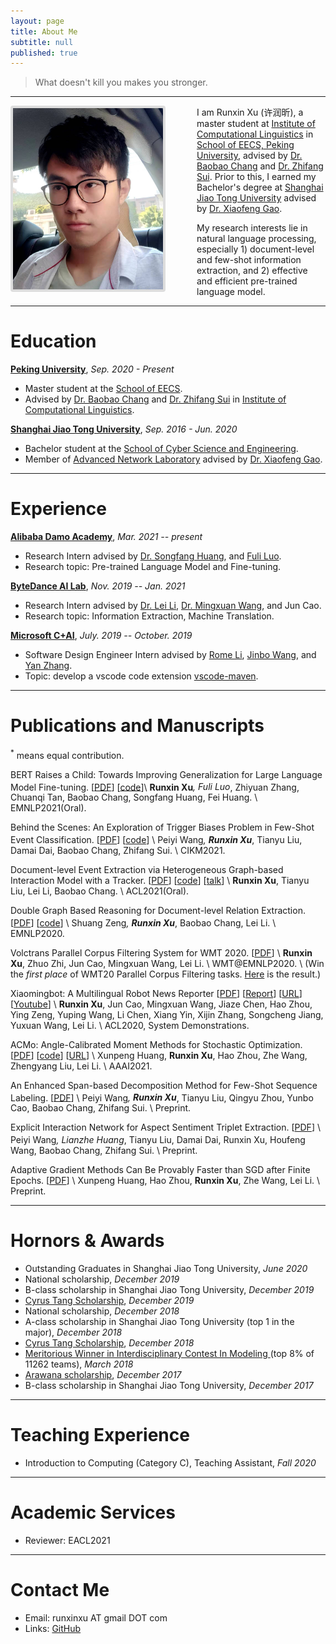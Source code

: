 ```yaml
---
layout: page
title: About Me
subtitle: null
published: true
---
```





> What doesn't kill you makes you stronger.

----------------------------

<img align="left" src="/img/photo.jpeg" height="290" width="240" style="margin-right:50px;border:4px solid #ddd;border-radius:4px">

I am Runxin Xu (许润昕), a master student at [Institute of Computational Linguistics](https://icl.pku.edu.cn/) in [School of EECS, Peking University](https://eecs.pku.edu.cn/), advised by [Dr. Baobao Chang](https://icl.pku.edu.cn/cy/cbb/index.htm) and [Dr. Zhifang Sui](https://icl.pku.edu.cn/cy/szf/ywb/index.htm). Prior to this, I earned my Bachelor's degree at [Shanghai Jiao Tong University](https://www.sjtu.edu.cn) advised by [Dr. Xiaofeng Gao](http://www.cs.sjtu.edu.cn/~gao-xf/).

My research interests lie in natural language processing, especially 1) document-level and few-shot information extraction, and 2) effective and efficient pre-trained language model.

----------------------------

# Education

[**Peking University**](https://www.pku.edu.cn/), *Sep. 2020 - Present*

- Master student at the [School of EECS](https://eecs.pku.edu.cn/).
- Advised by [Dr. Baobao Chang](https://icl.pku.edu.cn/cy/cbb/index.htm) and [Dr. Zhifang Sui](https://icl.pku.edu.cn/cy/szf/ywb/index.htm) in [Institute of Computational Linguistics](https://icl.pku.edu.cn/).

[**Shanghai Jiao Tong University**](https://www.sjtu.edu.cn/), *Sep. 2016 - Jun. 2020*

- Bachelor student at the [School of Cyber Science and Engineering](https://infosec.sjtu.edu.cn/).
- Member of [Advanced Network Laboratory](http://anl.sjtu.edu.cn/) advised by [Dr. Xiaofeng Gao](http://www.cs.sjtu.edu.cn/~gao-xf/).

----------------------------

# Experience

[**Alibaba Damo Academy**](https://damo.alibaba.com/), *Mar. 2021 -- present*

- Research Intern advised by [Dr. Songfang Huang](https://www.linkedin.com/in/songfang), and [Fuli Luo](https://luofuli.github.io).
- Research topic: Pre-trained Language Model and Fine-tuning.

[**ByteDance AI Lab**](https://ailab.bytedance.com), *Nov. 2019 -- Jan. 2021*

- Research Intern advised by [Dr. Lei Li](https://lileicc.github.io), [Dr. Mingxuan Wang](https://mingxuan.github.io), and Jun Cao.
- Research topic: Information Extraction, Machine Translation.

[**Microsoft C+AI**](https://www.microsoftpartnercommunity.com/t5/Cloud-AI/ct-p/cloud-ai), *July. 2019 -- October. 2019*

- Software Design Engineer Intern advised by [Rome Li](https://github.com/akaroml), [Jinbo Wang](https://github.com/testforstephen), and [Yan Zhang](https://github.com/Eskibear).
- Topic: develop a vscode code extension [vscode-maven](https://github.com/microsoft/vscode-maven/graphs/contributors).

----------------------------

# Publications and Manuscripts

<sup>*</sup> means equal contribution.

BERT Raises a Child: Towards Improving Generalization for Large Language Model Fine-tuning. \[[PDF](https://arxiv.org/pdf/2109.05687.pdf)\] \[[code](https://github.com/RunxinXu/ChildTuning)\]\\
**Runxin Xu**<sup>*</sup>, Fuli Luo<sup>*</sup>, Zhiyuan Zhang, Chuanqi Tan, Baobao Chang, Songfang Huang, Fei Huang. \\
EMNLP2021(Oral).

Behind the Scenes: An Exploration of Trigger Biases Problem in Few-Shot Event Classification. \[[PDF](https://arxiv.org/pdf/2108.12844.pdf)\] \[[code](https://github.com/Wangpeiyi9979/Behind-the-Scenes)\] \\
Peiyi Wang<sup>*</sup>, **Runxin Xu**<sup>*</sup>, Tianyu Liu, Damai Dai, Baobao Chang, Zhifang Sui. \\
CIKM2021.

Document-level Event Extraction via Heterogeneous Graph-based Interaction Model with a Tracker. \[[PDF](https://aclanthology.org/2021.acl-long.274.pdf)\] \[[code](https://github.com/RunxinXu/GIT)\] \[[talk](https://www.bilibili.com/video/BV1sf4y1N7Hq)\] \\
**Runxin Xu**, Tianyu Liu, Lei Li, Baobao Chang. \\
ACL2021(Oral).

Double Graph Based Reasoning for Document-level Relation Extraction. \[[PDF](https://www.aclweb.org/anthology/2020.emnlp-main.127.pdf)\] \[[code](https://github.com/DreamInvoker/GAIN)\] \\
Shuang Zeng<sup>*</sup>, **Runxin Xu**<sup>*</sup>, Baobao Chang, Lei Li. \\
EMNLP2020.

Volctrans Parallel Corpus Filtering System for WMT 2020. \[[PDF](http://www.statmt.org/wmt20/pdf/2020.wmt-1.112.pdf)\] \\
**Runxin Xu**, Zhuo Zhi, Jun Cao, Mingxuan Wang, Lei Li. \\
WMT@EMNLP2020. \\
(Win the *first place* of WMT20 Parallel Corpus Filtering tasks. [Here](https://www.statmt.org/wmt20/pdf/2020.wmt-1.78.pdf) is the result.)

Xiaomingbot: A Multilingual Robot News Reporter \[[PDF](https://www.aclweb.org/anthology/2020.acl-demos.1.pdf)\] \[[Report](https://syncedreview.com/2020/07/21/meet-bytedance-ais-xiaomingbot-worlds-first-multilingual-and-multimodal-ai-news-agent)\] \[[URL](https://xiaomingbot.github.io)\] \[[Youtube](https://www.youtube.com/watch?v=zNfaj_DV6-E)\] \\
**Runxin Xu**, Jun Cao, Mingxuan Wang, Jiaze Chen, Hao Zhou, Ying Zeng, Yuping Wang, Li Chen, Xiang Yin, Xijin Zhang, Songcheng Jiang, Yuxuan Wang, Lei Li. \\
ACL2020, System Demonstrations.

ACMo: Angle-Calibrated Moment Methods for Stochastic Optimization. \[[PDF](https://ojs.aaai.org/index.php/AAAI/article/view/16959)\] \[[code](https://github.com/Xunpeng746/ACMo)\] \[[URL](https://xunpeng746.github.io/projects/ACMo/ACMo.html)\] \\
Xunpeng Huang, **Runxin Xu**, Hao Zhou, Zhe Wang, Zhengyang Liu, Lei Li. \\
AAAI2021.

An Enhanced Span-based Decomposition Method for Few-Shot Sequence Labeling.  \[[PDF](https://arxiv.org/pdf/2109.13023.pdf)\] \\
Peiyi Wang<sup>*</sup>, **Runxin Xu**<sup>*</sup>, Tianyu Liu, Qingyu Zhou, Yunbo Cao, Baobao Chang, Zhifang Sui. \\
Preprint.

Explicit Interaction Network for Aspect Sentiment Triplet Extraction. \[[PDF](https://arxiv.org/pdf/2106.11148.pdf)\] \\
Peiyi Wang<sup>*</sup>, Lianzhe Huang<sup>*</sup>, Tianyu Liu, Damai Dai, Runxin Xu, Houfeng Wang, Baobao Chang, Zhifang Sui. \\
Preprint.

Adaptive Gradient Methods Can Be Provably Faster than SGD after Finite Epochs. \[[PDF](https://arxiv.org/pdf/2006.07037.pdf)\] \\
Xunpeng Huang, Hao Zhou, **Runxin Xu**, Zhe Wang, Lei Li. \\
Preprint.

----------------------------

# Hornors & Awards

- Outstanding Graduates in Shanghai Jiao Tong University, *June 2020*
- National scholarship, *December 2019*
- B-class scholarship in Shanghai Jiao Tong University, *December 2019*
- [Cyrus Tang Scholarship](http://www.tangfoundation.org.cn/), *December 2019*
- National scholarship, *December 2018*
- A-class scholarship in Shanghai Jiao Tong University (top 1 in the major), *December 2018*
- [Cyrus Tang Scholarship](http://www.tangfoundation.org.cn/), *December 2018*
- [Meritorious Winner in Interdisciplinary Contest In Modeling ](https://www.comap.com/undergraduate/contests/)(top 8% of 11262 teams), *March 2018*
- [Arawana scholarship](https://jjh.jinlongyu.cn/project/index.aspx?NC=105003002), *December 2017*
- B-class scholarship in Shanghai Jiao Tong University, *December 2017*


----------------------------

# Teaching Experience

- Introduction to Computing (Category C), Teaching Assistant, *Fall 2020*

----------------------------

# Academic Services

- Reviewer: EACL2021


----------------------------

# Contact Me

- Email: runxinxu AT gmail DOT com
- Links: [GitHub](https://github.com/RunxinXu)
